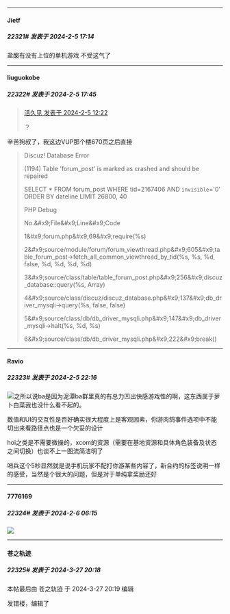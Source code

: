﻿*****

####  Jietf  
##### 22321#       发表于 2024-2-5 17:14

盐酸有没有上位的单机游戏
不受这气了

*****

####  liuguokobe  
##### 22322#       发表于 2024-2-5 17:45

<blockquote><a href="httphttps://bbs.saraba1st.com/2b/forum.php?mod=redirect&amp;goto=findpost&amp;pid=63885793&amp;ptid=2143447" target="_blank">活久见 发表于 2024-2-5 12:22</a>

？</blockquote>
辛苦狗叔了，我这边VUP那个楼670页之后直接 <blockquote>Discuz! Database Error

(1194) Table 'forum_post' is marked as crashed and should be repaired

SELECT * FROM forum_post WHERE tid=2167406 AND `invisible`='0' ORDER BY dateline LIMIT 26800, 40

PHP Debug

No.&amp;#x9;File&amp;#x9;Line&amp;#x9;Code

1&amp;#x9;forum.php&amp;#x9;69&amp;#x9;require(%s)

2&amp;#x9;source/module/forum/forum_viewthread.php&amp;#x9;605&amp;#x9;table_forum_post-&gt;fetch_all_common_viewthread_by_tid(%s, %s, %d, false, %d, %d, %d, %d)

3&amp;#x9;source/class/table/table_forum_post.php&amp;#x9;256&amp;#x9;discuz_database::query(%s, Array)

4&amp;#x9;source/class/discuz/discuz_database.php&amp;#x9;137&amp;#x9;db_driver_mysqli-&gt;query(%s, false, false)

5&amp;#x9;source/class/db/db_driver_mysqli.php&amp;#x9;147&amp;#x9;db_driver_mysqli-&gt;halt(%s, %d, %s)

6&amp;#x9;source/class/db/db_driver_mysqli.php&amp;#x9;222&amp;#x9;break()</blockquote>

*****

####  Ravio  
##### 22323#       发表于 2024-2-5 22:16

<img src="https://static.saraba1st.com/image/smiley/face2017/034.png" referrerpolicy="no-referrer">之所以说ba是因为泥潭ba群里真的有总力凹出快感游戏性的啊，这东西属于萝卜白菜我也没什么看不起的。

数值和UI的交互性是否好确实很大程度上是客观因素，你游肉鸽事件选项中不能切出来看路径点也是一个欠妥的设计

hoi之类是不需要微操的，xcom的资源（需要在基地资源和具体角色装备及状态之间切换）也谈不上一图流简洁明了

哨兵这个5秒显然就是说手机玩家不配打你游某些内容了，新合约的标签说明一样的感受，当然是个很大的问题，但是对于单纯拿奖励还好

*****

####  7776169  
##### 22324#       发表于 2024-2-6 06:15

<img src="https://static.saraba1st.com/image/smiley/face2017/067.png" referrerpolicy="no-referrer">

*****

####  苍之轨迹  
##### 22325#       发表于 2024-3-27 20:18

 本帖最后由 苍之轨迹 于 2024-3-27 20:19 编辑 

发错楼，编辑了

